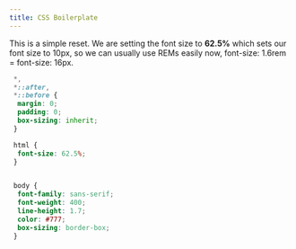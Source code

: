 ```yaml
---
title: CSS Boilerplate
---
```


This is a simple reset. We are setting the font size to **62.5%** which sets our font size to 10px, so we can usually use REMs easily now, font-size: 1.6rem = font-size: 16px.

``` css
 *,
 *::after,
 *::before {
  margin: 0;
  padding: 0;
  box-sizing: inherit;
 }

 html {
  font-size: 62.5%;
 }


 body {
  font-family: sans-serif;
  font-weight: 400;
  line-height: 1.7;
  color: #777;
  box-sizing: border-box;
 }
```